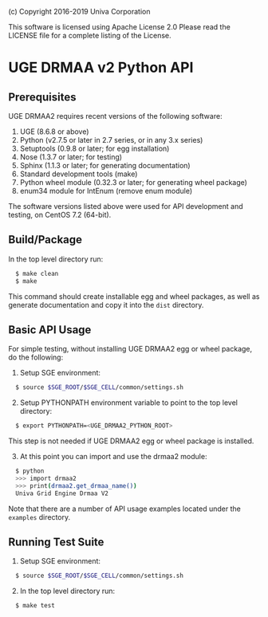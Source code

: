 (c) Copyright 2016-2019 Univa Corporation

This software is licensed using Apache License 2.0 
Please read the LICENSE file for a complete listing of the License.

# UGE DRMAA v2 Python API 

## Prerequisites

UGE DRMAA2 requires recent versions of the following software:

1. UGE (8.6.8 or above)
2. Python (v2.7.5 or later in 2.7 series, or in any 3.x series)
3. Setuptools (0.9.8 or later; for egg installation)
4. Nose (1.3.7 or later; for testing)
5. Sphinx (1.1.3 or later; for generating documentation)
6. Standard development tools (make)
7. Python wheel module (0.32.3 or later; for generating wheel package)
8. enum34 module for IntEnum (remove enum module)

The software versions listed above were used for API development and
testing, on CentOS 7.2 (64-bit). 

## Build/Package

In the top level directory run:

```sh
  $ make clean
  $ make
```

This command should create installable egg and wheel packages, as well
as generate documentation and copy it into the `dist` directory.

## Basic API Usage

For simple testing, without installing UGE DRMAA2 egg or wheel package, 
do the following:

1) Setup SGE environment:

```sh
  $ source $SGE_ROOT/$SGE_CELL/common/settings.sh
```

2) Setup PYTHONPATH environment variable to point to the top level directory:

```sh
  $ export PYTHONPATH=<UGE_DRMAA2_PYTHON_ROOT>
```

This step is not needed if UGE DRMAA2 egg or wheel package 
is installed.

3) At this point you can import and use the drmaa2 module:

```sh
  $ python
  >>> import drmaa2
  >>> print(drmaa2.get_drmaa_name())
  Univa Grid Engine Drmaa V2
```

Note that there are a number of API usage examples located under the `examples` directory.

## Running Test Suite

1) Setup SGE environment:

```sh
  $ source $SGE_ROOT/$SGE_CELL/common/settings.sh
```

2) In the top level directory run:

```sh
  $ make test
```

